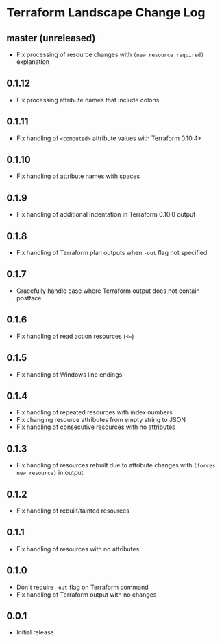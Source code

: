 # Terraform Landscape Change Log

## master (unreleased)

* Fix processing of resource changes with `(new resource required)` explanation

## 0.1.12

* Fix processing attribute names that include colons

## 0.1.11

* Fix handling of `<computed>` attribute values with Terraform 0.10.4+

## 0.1.10

* Fix handling of attribute names with spaces

## 0.1.9

* Fix handling of additional indentation in Terraform 0.10.0 output

## 0.1.8

* Fix handling of Terraform plan outputs when `-out` flag not specified

## 0.1.7

* Gracefully handle case where Terraform output does not contain postface

## 0.1.6

* Fix handling of read action resources (`<=`)

## 0.1.5

* Fix handling of Windows line endings

## 0.1.4

* Fix handling of repeated resources with index numbers
* Fix changing resource attributes from empty string to JSON
* Fix handling of consecutive resources with no attributes

## 0.1.3

* Fix handling of resources rebuilt due to attribute changes with
  `(forces new resource)` in output

## 0.1.2

* Fix handling of rebuilt/tainted resources

## 0.1.1

* Fix handling of resources with no attributes

## 0.1.0

* Don't require `-out` flag on Terraform command
* Fix handling of Terraform output with no changes

## 0.0.1

* Initial release
